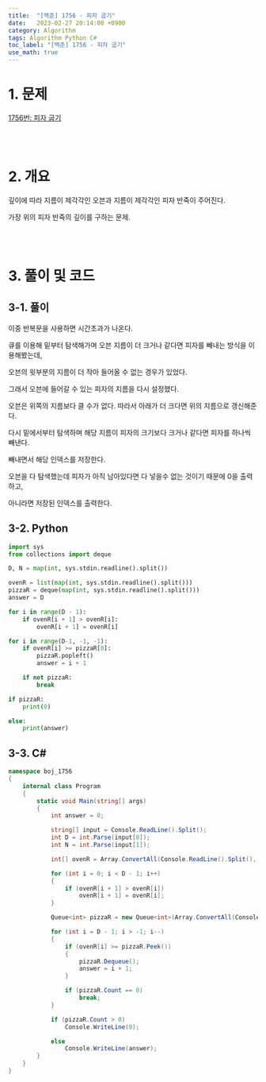 ```yaml
---
title:  "[백준] 1756 - 피자 굽기"
date:   2023-02-27 20:14:00 +0900
category: Algorithm
tags: Algorithm Python C#
toc_label: "[백준] 1756 - 피자 굽기"
use_math: true
---
```


# 1. 문제
[1756번: 피자 굽기](https://www.acmicpc.net/problem/1756)

<br/>
<br/>

# 2. 개요
깊이에 따라 지름이 제각각인 오븐과 지름이 제각각인 피자 반죽이 주어진다.

가장 위의 피자 반죽의 깊이를 구하는 문제.

<br/>
<br/>

# 3. 풀이 및 코드
## 3-1. 풀이
이중 반복문을 사용하면 시간초과가 나온다.

큐를 이용해 밑부터 탐색해가며 오븐 지름이 더 크거나 같다면 피자를 빼내는 방식을 이용해봤는데,

오븐의 윗부분의 지름이 더 작아 들어올 수 없는 경우가 있었다.

그래서 오븐에 들어갈 수 있는 피자의 지름을 다시 설정했다.

오븐은 위쪽의 지름보다 클 수가 없다. 따라서 아래가 더 크다면 위의 지름으로 갱신해준다.

다시 밑에서부터 탐색하며 해당 지름이 피자의 크기보다 크거나 같다면 피자를 하나씩 빼낸다.

빼내면서 해당 인덱스를 저장한다.

오븐을 다 탐색했는데 피자가 아직 남아있다면 다 넣을수 없는 것이기 때문에 0을 출력하고,

아니라면 저장된 인덱스를 출력한다.

## 3-2. Python

```python
import sys
from collections import deque

D, N = map(int, sys.stdin.readline().split())

ovenR = list(map(int, sys.stdin.readline().split()))
pizzaR = deque(map(int, sys.stdin.readline().split()))
answer = D

for i in range(D - 1):
    if ovenR[i + 1] > ovenR[i]:
        ovenR[i + 1] = ovenR[i]

for i in range(D-1, -1, -1):
    if ovenR[i] >= pizzaR[0]:
        pizzaR.popleft()
        answer = i + 1

    if not pizzaR:
        break

if pizzaR:
    print(0)

else:
    print(answer)
```

## 3-3. C#

```csharp
namespace boj_1756
{
    internal class Program
    {
        static void Main(string[] args)
        {
            int answer = 0;

            string[] input = Console.ReadLine().Split();
            int D = int.Parse(input[0]);
            int N = int.Parse(input[1]);

            int[] ovenR = Array.ConvertAll(Console.ReadLine().Split(), int.Parse);

            for (int i = 0; i < D - 1; i++)
            {
                if (ovenR[i + 1] > ovenR[i])
                    ovenR[i + 1] = ovenR[i];
            }

            Queue<int> pizzaR = new Queue<int>(Array.ConvertAll(Console.ReadLine().Split(), int.Parse));

            for (int i = D - 1; i > -1; i--)
            {
                if (ovenR[i] >= pizzaR.Peek())
                {
                    pizzaR.Dequeue();
                    answer = i + 1;
                }

                if (pizzaR.Count == 0)
                    break;
            }

            if (pizzaR.Count > 0)
                Console.WriteLine(0);

            else
                Console.WriteLine(answer);
        }
    }
}
```
